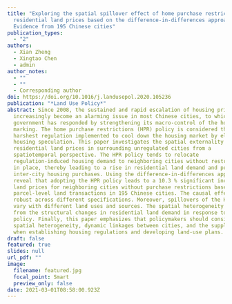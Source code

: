 ```yaml
---
title: "Exploring the spatial spillover effect of home purchase restrictions on
  residential land prices based on the difference-in-differences approach:
  Evidence from 195 Chinese cities"
publication_types:
  - "2"
authors:
  - Xian Zheng
  - Xingtao Chen
  - admin
author_notes:
  - ""
  - ""
  - Corresponding author
doi: https://doi.org/10.1016/j.landusepol.2020.105236
publication: "*Land Use Policy*"
abstract: Since 2008, the sustained and rapid escalation of housing prices has
  increasingly become an alarming issue in most Chinese cities, to which the
  government has responded by strengthening its macro-control of the housing
  marking. The home purchase restrictions (HPR) policy is considered the
  harshest regulation implemented to cool down the housing market by eliminating
  housing speculation. This paper investigates the spatial externality of HPR on
  residential land prices in surrounding unregulated cities from a
  spatiotemporal perspective. The HPR policy tends to relocate
  regulation-induced housing demand to neighboring cities without restrictions
  in place, thereby leading to a rise in residential land demand and prices via
  inter-city housing purchases. Using the difference-in-differences approach, we
  reveal that adopting the HPR policy leads to a 10.3 % significant increase in
  land prices for neighboring cities without purchase restrictions based on
  parcel-level land transactions in 195 Chinese cities. The causal effects are
  robust across different specifications. Moreover, spillovers of the HPR policy
  vary with different land uses and sources. The spatial heterogeneity arises
  from the structural changes in residential land demand in response to the HPR
  policy. Finally, this paper emphasizes that policymakers should consider the
  spatial heterogeneity, dynamic linkages between cities, and the supply side
  when establishing housing regulations and developing land-use plans.
draft: false
featured: true
slides: null
url_pdf: ""
image:
  filename: featured.jpg
  focal_point: Smart
  preview_only: false
date: 2021-03-01T08:58:00.923Z
---
```

